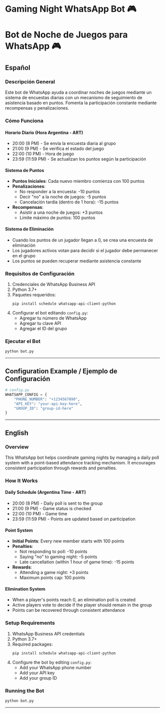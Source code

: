 # Gaming Night WhatsApp Bot 🎮
# Bot de Noche de Juegos para WhatsApp 🎮

## Español

### Descripción General
Este bot de WhatsApp ayuda a coordinar noches de juegos mediante un sistema de encuestas diarias con un mecanismo de seguimiento de asistencia basado en puntos. Fomenta la participación constante mediante recompensas y penalizaciones.

### Cómo Funciona

#### Horario Diario (Hora Argentina - ART)
- 20:00 (8 PM) - Se envía la encuesta diaria al grupo
- 21:00 (9 PM) - Se verifica el estado del juego
- 22:00 (10 PM) - Hora de juego
- 23:59 (11:59 PM) - Se actualizan los puntos según la participación

#### Sistema de Puntos
- **Puntos Iniciales**: Cada nuevo miembro comienza con 100 puntos
- **Penalizaciones**:
  - No responder a la encuesta: -10 puntos
  - Decir "no" a la noche de juegos: -5 puntos
  - Cancelación tardía (dentro de 1 hora): -15 puntos
- **Recompensas**:
  - Asistir a una noche de juegos: +3 puntos
  - Límite máximo de puntos: 100 puntos

#### Sistema de Eliminación
- Cuando los puntos de un jugador llegan a 0, se crea una encuesta de eliminación
- Los jugadores activos votan para decidir si el jugador debe permanecer en el grupo
- Los puntos se pueden recuperar mediante asistencia constante

### Requisitos de Configuración
1. Credenciales de WhatsApp Business API
2. Python 3.7+
3. Paquetes requeridos: 
   ```
   pip install schedule whatsapp-api-client-python
   ```
4. Configurar el bot editando `config.py`:
   - Agregar tu número de WhatsApp
   - Agregar tu clave API
   - Agregar el ID del grupo

### Ejecutar el Bot
```
python bot.py
```

---

## Configuration Example / Ejemplo de Configuración
```python
# config.py
WHATSAPP_CONFIG = {
    "PHONE_NUMBER": "+1234567890",
    "API_KEY": "your-api-key-here",
    "GROUP_ID": "group-id-here"
}
```

---


## English

### Overview
This WhatsApp bot helps coordinate gaming nights by managing a daily poll system with a point-based attendance tracking mechanism. It encourages consistent participation through rewards and penalties.

### How It Works

#### Daily Schedule (Argentina Time - ART)
- 20:00 (8 PM) - Daily poll is sent to the group
- 21:00 (9 PM) - Game status is checked
- 22:00 (10 PM) - Game time
- 23:59 (11:59 PM) - Points are updated based on participation

#### Point System
- **Initial Points**: Every new member starts with 100 points
- **Penalties**:
  - Not responding to poll: -10 points
  - Saying "no" to gaming night: -5 points
  - Late cancellation (within 1 hour of game time): -15 points
- **Rewards**:
  - Attending a game night: +3 points
  - Maximum points cap: 100 points

#### Elimination System
- When a player's points reach 0, an elimination poll is created
- Active players vote to decide if the player should remain in the group
- Points can be recovered through consistent attendance

### Setup Requirements
1. WhatsApp Business API credentials
2. Python 3.7+
3. Required packages: 
   ```
   pip install schedule whatsapp-api-client-python
   ```
4. Configure the bot by editing `config.py`:
   - Add your WhatsApp phone number
   - Add your API key
   - Add your group ID

### Running the Bot
```
python bot.py
```

---